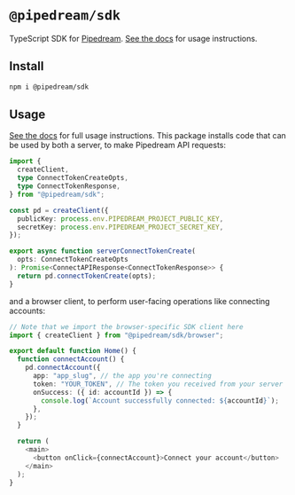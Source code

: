 # `@pipedream/sdk`

TypeScript SDK for [Pipedream](https://pipedream.com). [See the docs](https://pipedream.com/docs/connect) for usage instructions.

## Install

```bash
npm i @pipedream/sdk
```

## Usage

[See the docs](https://pipedream.com/docs/connect) for full usage instructions. This package installs code that can be used by both a server, to make Pipedream API requests:

```typescript
import {
  createClient,
  type ConnectTokenCreateOpts,
  type ConnectTokenResponse,
} from "@pipedream/sdk";

const pd = createClient({
  publicKey: process.env.PIPEDREAM_PROJECT_PUBLIC_KEY,
  secretKey: process.env.PIPEDREAM_PROJECT_SECRET_KEY,
});

export async function serverConnectTokenCreate(
  opts: ConnectTokenCreateOpts
): Promise<ConnectAPIResponse<ConnectTokenResponse>> {
  return pd.connectTokenCreate(opts);
}
```

and a browser client, to perform user-facing operations like connecting accounts:

```typescript
// Note that we import the browser-specific SDK client here
import { createClient } from "@pipedream/sdk/browser";

export default function Home() {
  function connectAccount() {
    pd.connectAccount({
      app: "app_slug", // the app you're connecting
      token: "YOUR_TOKEN", // The token you received from your server
      onSuccess: ({ id: accountId }) => {
        console.log(`Account successfully connected: ${accountId}`);
      },
    });
  }

  return (
    <main>
      <button onClick={connectAccount}>Connect your account</button>
    </main>
  );
}
```
